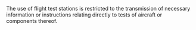 The use of flight test stations is restricted to the transmission of necessary information or instructions relating directly to tests of aircraft or components thereof.

